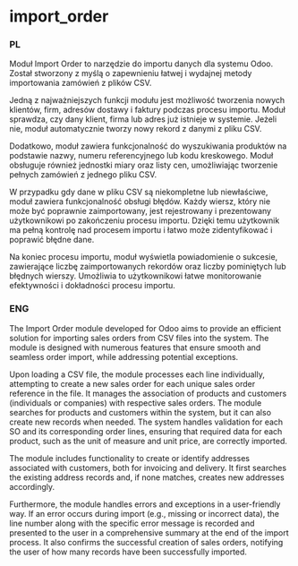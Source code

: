 # import_order

<h3>PL</h3>

Moduł Import Order to narzędzie do importu danych dla systemu Odoo. Został stworzony z myślą o zapewnieniu łatwej i wydajnej metody importowania zamówień z plików CSV.

Jedną z najważniejszych funkcji modułu jest możliwość tworzenia nowych klientów, firm, adresów dostawy i faktury podczas procesu importu. Moduł sprawdza, czy dany klient, firma lub adres już istnieje w systemie. Jeżeli nie, moduł automatycznie tworzy nowy rekord z danymi z pliku CSV.

Dodatkowo, moduł zawiera funkcjonalność do wyszukiwania produktów na podstawie nazwy, numeru referencyjnego lub kodu kreskowego. Moduł obsługuje również jednostki miary oraz listy cen, umożliwiając tworzenie pełnych zamówień z jednego pliku CSV.

W przypadku gdy dane w pliku CSV są niekompletne lub niewłaściwe, moduł zawiera funkcjonalność obsługi błędów. Każdy wiersz, który nie może być poprawnie zaimportowany, jest rejestrowany i prezentowany użytkownikowi po zakończeniu procesu importu. Dzięki temu użytkownik ma pełną kontrolę nad procesem importu i łatwo może zidentyfikować i poprawić błędne dane.

Na koniec procesu importu, moduł wyświetla powiadomienie o sukcesie, zawierające liczbę zaimportowanych rekordów oraz liczby pominiętych lub błędnych wierszy. Umożliwia to użytkownikowi łatwe monitorowanie efektywności i dokładności procesu importu.


<h3>ENG</h3>

The Import Order module developed for Odoo aims to provide an efficient solution for importing sales orders from CSV files into the system. The module is designed with numerous features that ensure smooth and seamless order import, while addressing potential exceptions.

Upon loading a CSV file, the module processes each line individually, attempting to create a new sales order for each unique sales order reference in the file. It manages the association of products and customers (individuals or companies) with respective sales orders. The module searches for products and customers within the system, but it can also create new records when needed. The system handles validation for each SO and its corresponding order lines, ensuring that required data for each product, such as the unit of measure and unit price, are correctly imported.

The module includes functionality to create or identify addresses associated with customers, both for invoicing and delivery. It first searches the existing address records and, if none matches, creates new addresses accordingly.

Furthermore, the module handles errors and exceptions in a user-friendly way. If an error occurs during import (e.g., missing or incorrect data), the line number along with the specific error message is recorded and presented to the user in a comprehensive summary at the end of the import process. It also confirms the successful creation of sales orders, notifying the user of how many records have been successfully imported.
